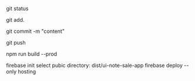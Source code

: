 <!-- kiểm tra status các file: -->
git status

<!-- add file -->
git add.

<!-- commit code -->
git commit -m "content"

<!-- push code -->
git push

<!-- build dist -->
npm run build --prod

firebase init
select pubic directory: dist/ui-note-sale-app
firebase deploy --only hosting